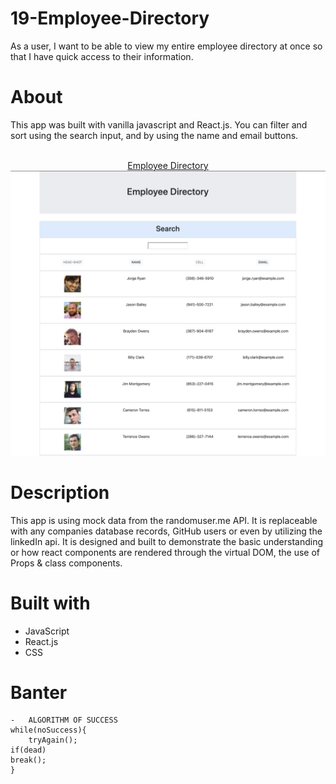# 19-Employee-Directory

As a user, I want to be able to view my entire employee directory at once so that I have quick access to their information.

# About

This app was built with vanilla javascript and React.js. You can filter and sort using the search input, and by using the name and email buttons.

<p align="center">
  <br>
  <a href="https://johnsasser.github.io/19-Employee-Directory/">Employee Directory</a> 
  <br>
  <img src="app-picture.png">
</p>

# Description

This app is using mock data from the randomuser.me API. It is replaceable with any companies database records, GitHub users or even by utilizing the linkedIn api. It is designed and built to demonstrate the basic understanding or how react components are rendered through the virtual DOM, the use of Props & class components.

# Built with

- JavaScript
- React.js
- CSS

# Banter

    -   ALGORITHM OF SUCCESS
    while(noSuccess){
        tryAgain();
    if(dead)
    break();
    }
